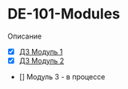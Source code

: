 # DE-101-Modules

Описание

* [x] [ДЗ Модуль 1](https://github.com/tfdf63/DE-101-Modules/tree/main/DE-101%20Module%201)
* [x] [ДЗ Модуль 2](https://github.com/tfdf63/DE-101-Modules/tree/main/DE-101%20Module%202)
* [] Модуль 3 - в процессе
